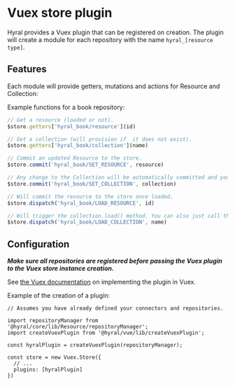 # Vuex store plugin
Hyral provides a Vuex plugin that can be registered on creation. The plugin will create a module for each repository
with the name `hyral_[resource type]`.

## Features
Each module will provide getters, mutations and actions for Resource and Collection:

Example functions for a book repository:

```javascript
// Get a resource (loaded or not).
$store.getters['hyral_book/resource'](id)

// Get a collection (will provision if  it does not exist).
$store.getters['hyral_book/collection'](name)

// Commit an updated Resource to the store.
$store.commit('hyral_book/SET_RESOURCE', resource)

// Any change to the Collection will be automatically committed and you generally will not need this mutation.
$store.commit('hyral_book/SET_COLLECTION', collection)

// Will commit the resource to the store once loaded.
$store.dispatch('hyral_book/LOAD_RESOURCE', id)

// Will trigger the collection.load() method. You can also just call the load method directly.
$store.dispatch('hyral_book/LOAD_COLLECTION', name)
```

## Configuration

***Make sure all repositories are registered before passing the Vuex plugin to the Vuex store instance
creation.***

See [the Vuex documentation](https://vuex.vuejs.org/guide/plugins.html) on implementing the plugin
in Vuex.

Example of the creation of a plugin:

```
// Assumes you have already defined your connectors and repositories.

import repositoryManager from '@hyral/core/lib/Resource/repositoryManager';
import createVuexPlugin from '@hyral/vue/lib/createVuexPlugin';

const hyralPlugin = createVuexPlugin(repositoryManager);

const store = new Vuex.Store({
  // ...
  plugins: [hyralPlugin]
})
```
